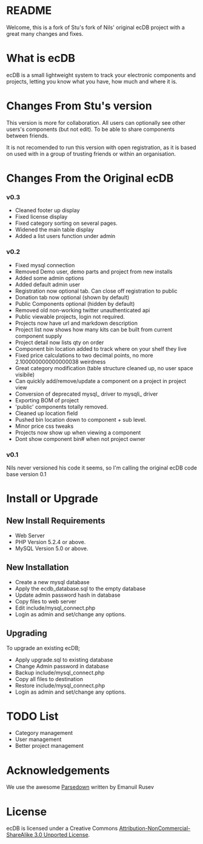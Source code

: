 README
====
Welcome, this is a fork of Stu's fork of Nils' original ecDB project with a great many changes and fixes.

# What is ecDB

ecDB is a small lightweight system to track your electronic components and projects, letting you know what you have,
how much and where it is.

# Changes From Stu's version
This version is more for collaboration. All users can optionally see other users's components (but not edit). To be able to share components between friends.

It is not recomended to run this version with open registration, as it is based on used with in a group of trusting friends or within an organisation.

# Changes From the Original ecDB

### v0.3
* Cleaned footer up display
* Fixed license display
* Fixed category sorting on several pages.
* Widened the main table display
* Added a list users function under admin

### v0.2
* Fixed mysql connection
* Removed Demo user, demo parts and project from new installs
* Added some admin options
* Added default admin user
* Registration now optional tab. Can close off registration to public
* Donation tab now optional (shown by default)
* Public Components optional (hidden by default)
* Removed old non-working twitter unauthenticated api
* Public viewable projects, login not required.
* Projects now have url and markdown description
* Project list now shows how many kits can be built from current component supply
* Project detail now lists qty on order
* Component bin location added to track where on your shelf they live
* Fixed price calculations to two decimal points, no more 2.100000000000000038 weirdness
* Great category modification (table structure cleaned up, no user space visibile)
* Can quickly add/remove/update a component on a project in project view
* Conversion of deprecated mysql_ driver to mysqli_ driver
* Exporting BOM of project
* 'public' components totally removed.
* Cleaned up location field
* Pushed bin location down to component + sub level.
* Minor price css tweaks
* Projects now show up when viewing a component
* Dont show component bin# when not project owner

### v0.1
Nils never versioned his code it seems, so I'm calling the original ecDB code base version 0.1

# Install or Upgrade

## New Install Requirements
*  Web Server
*  PHP Version 5.2.4 or above.
*  MySQL Version 5.0 or above.

## New Installation
* Create a new mysql database
* Apply the ecdb_database.sql to the empty database
* Update admin password hash in database
* Copy files to web server
* Edit include/mysql_connect.php
* Login as admin and set/change any options.

## Upgrading

To upgrade an existing ecDB;

* Apply upgrade.sql to existing database
* Change Admin password in database
* Backup include/mysql_connect.php
* Copy all files to destination
* Restore include/mysql_connect.php
* Login as admin and set/change any options.

# TODO List
* Category management
* User management
* Better project management

# Acknowledgements
We use the awesome [Parsedown](http://parsedown.org/) written by Emanuil Rusev

# License
ecDB is licensed under a Creative Commons [Attribution-NonCommercial-ShareAlike 3.0 Unported License](http://creativecommons.org/licenses/by-nc-sa/3.0/).
